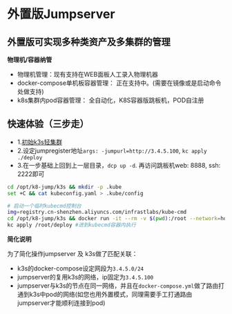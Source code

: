 # 外置版Jumpserver

## 外置版可实现多种类资产及多集群的管理

**物理机/容器纳管**

- 物理机管理：现有支持在WEB面板人工录入物理机器
- docker-compose单机板容器管理： 正在支持中。(需要在镜像或是启动命令处做支持)
- k8s集群内pod容器管理： 全自动化，K8S容器版跳板机，POD自注册

## 快速体验（三步走）

- 1.[初始k3s轻集群](../k3s/README.md)
- 2.设定jumpregister地址`args: -jumpurl=http://3.4.5.100`, `kc apply ./deploy`
- 3.在一步基础上回到上一层目录，`dcp up -d`. 再访问跳板机web: 8888, ssh: 2222即可

```bash
cd /opt/k8-jump/k3s && mkdir -p .kube
set +C && cat kubeconfig.yaml > .kube/config

# 启动一个临时kubecmd控制台
img=registry.cn-shenzhen.aliyuncs.com/infrastlabs/kube-cmd
cd /opt/k8-jump/k3s && docker run -it --rm -v $(pwd):/root --network=host --entrypoint=bash $img #注意这里挂载到/root了
kc apply /root/deploy #进到kubecmd容器内执行
```

**简化说明**

为了简化操作jumpserver 及 k3s做了匹配关联：

- k3s的docker-compose设定网段为`3.4.5.0/24`
- jumpserver的复用k3s的网络，ip固定为`3.4.5.100`
- jumpserver与k3s的节点在同一网络，并且在`docker-compose.yml`做了路由打通到k3s中pod的网络(如您也用外置模式，同理需要手工打通路由 jumpserver才能顺利连接到pod)
